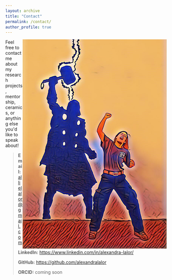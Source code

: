 ```yaml
---
layout: archive
title: "Contact"
permalink: /contact/
author_profile: true
---
```


<img src="/images/contact/contact-1.JPG" align="right" width="450px"/>

Feel free to contact me about my research projects, mentorship, ceramics, or anything else you'd like to speak about!

> **Email:** allielalor@gmail.com
>
> **LinkedIn:** https://www.linkedin.com/in/alexandra-lalor/
> 
> **GitHub:** https://github.com/alexandralalor
> 
> **ORCID:** coming soon
